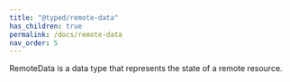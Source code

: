 ```yaml
---
title: "@typed/remote-data"
has_children: true
permalink: /docs/remote-data
nav_order: 5
---
```


RemoteData is a data type that represents the state of a remote resource.
